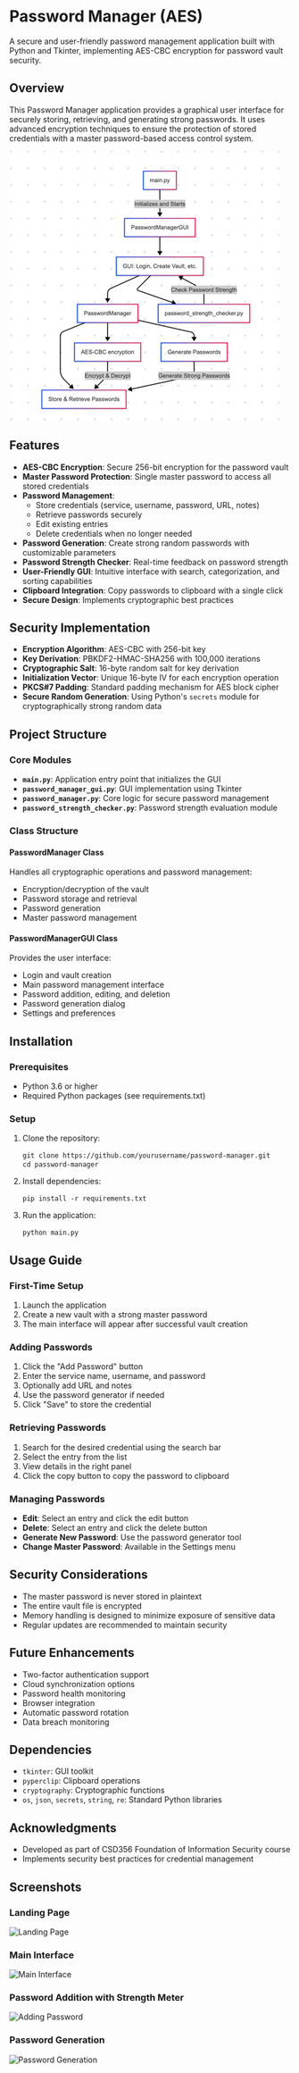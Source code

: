 # Password Manager (AES)

A secure and user-friendly password management application built with Python and Tkinter, implementing AES-CBC encryption for password vault security.

## Overview

This Password Manager application provides a graphical user interface for securely storing, retrieving, and generating strong passwords. It uses advanced encryption techniques to ensure the protection of stored credentials with a master password-based access control system.

![Password Manager Workflow](/output_screenshots/working.png)

## Features

- **AES-CBC Encryption**: Secure 256-bit encryption for the password vault
- **Master Password Protection**: Single master password to access all stored credentials
- **Password Management**:
  - Store credentials (service, username, password, URL, notes)
  - Retrieve passwords securely
  - Edit existing entries
  - Delete credentials when no longer needed
- **Password Generation**: Create strong random passwords with customizable parameters
- **Password Strength Checker**: Real-time feedback on password strength
- **User-Friendly GUI**: Intuitive interface with search, categorization, and sorting capabilities
- **Clipboard Integration**: Copy passwords to clipboard with a single click
- **Secure Design**: Implements cryptographic best practices

## Security Implementation

- **Encryption Algorithm**: AES-CBC with 256-bit key
- **Key Derivation**: PBKDF2-HMAC-SHA256 with 100,000 iterations
- **Cryptographic Salt**: 16-byte random salt for key derivation
- **Initialization Vector**: Unique 16-byte IV for each encryption operation
- **PKCS#7 Padding**: Standard padding mechanism for AES block cipher
- **Secure Random Generation**: Using Python's `secrets` module for cryptographically strong random data

## Project Structure

### Core Modules

- **`main.py`**: Application entry point that initializes the GUI
- **`password_manager_gui.py`**: GUI implementation using Tkinter
- **`password_manager.py`**: Core logic for secure password management
- **`password_strength_checker.py`**: Password strength evaluation module

### Class Structure

#### PasswordManager Class
Handles all cryptographic operations and password management:
- Encryption/decryption of the vault
- Password storage and retrieval
- Password generation
- Master password management

#### PasswordManagerGUI Class
Provides the user interface:
- Login and vault creation
- Main password management interface
- Password addition, editing, and deletion
- Password generation dialog
- Settings and preferences

## Installation

### Prerequisites

- Python 3.6 or higher
- Required Python packages (see requirements.txt)

### Setup

1. Clone the repository:
   ```
   git clone https://github.com/yourusername/password-manager.git
   cd password-manager
   ```

2. Install dependencies:
   ```
   pip install -r requirements.txt
   ```

3. Run the application:
   ```
   python main.py
   ```

## Usage Guide

### First-Time Setup

1. Launch the application
2. Create a new vault with a strong master password
3. The main interface will appear after successful vault creation

### Adding Passwords

1. Click the "Add Password" button
2. Enter the service name, username, and password
3. Optionally add URL and notes
4. Use the password generator if needed
5. Click "Save" to store the credential

### Retrieving Passwords

1. Search for the desired credential using the search bar
2. Select the entry from the list
3. View details in the right panel
4. Click the copy button to copy the password to clipboard

### Managing Passwords

- **Edit**: Select an entry and click the edit button
- **Delete**: Select an entry and click the delete button
- **Generate New Password**: Use the password generator tool
- **Change Master Password**: Available in the Settings menu

## Security Considerations

- The master password is never stored in plaintext
- The entire vault file is encrypted
- Memory handling is designed to minimize exposure of sensitive data
- Regular updates are recommended to maintain security

## Future Enhancements

- Two-factor authentication support
- Cloud synchronization options
- Password health monitoring
- Browser integration
- Automatic password rotation
- Data breach monitoring

## Dependencies

- `tkinter`: GUI toolkit
- `pyperclip`: Clipboard operations
- `cryptography`: Cryptographic functions
- `os`, `json`, `secrets`, `string`, `re`: Standard Python libraries


## Acknowledgments

- Developed as part of CSD356 Foundation of Information Security course
- Implements security best practices for credential management

## Screenshots

### Landing Page
![Landing Page](landing_page.png/650x350)

### Main Interface
![Main Interface](main_interface.png/650x350)

### Password Addition with Strength Meter
![Adding Password](strength_checker.png/650x350)

### Password Generation
![Password Generation](password_generarion.png/650x350)

